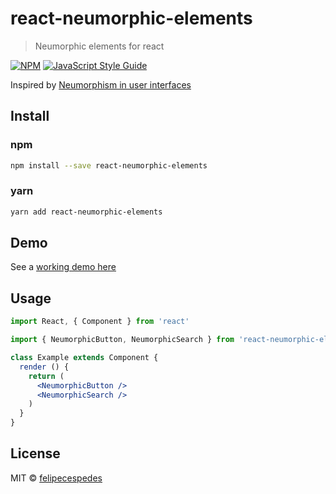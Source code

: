 # react-neumorphic-elements

> Neumorphic elements for react

[![NPM](https://img.shields.io/npm/v/react-neumorphic-elements.svg)](https://www.npmjs.com/package/react-neumorphic-elements) [![JavaScript Style Guide](https://img.shields.io/badge/code_style-standard-brightgreen.svg)](https://standardjs.com)

Inspired by [Neumorphism in user interfaces](https://uxdesign.cc/neumorphism-in-user-interfaces-b47cef3bf3a6)

## Install

### npm

```bash
npm install --save react-neumorphic-elements
```

### yarn

```bash
yarn add react-neumorphic-elements
```

## Demo

See a [working demo here](https://felipecespedes.github.io/react-neumorphic-elements/)

## Usage

```jsx
import React, { Component } from 'react'

import { NeumorphicButton, NeumorphicSearch } from 'react-neumorphic-elements'

class Example extends Component {
  render () {
    return (
      <NeumorphicButton />
      <NeumorphicSearch />
    )
  }
}
```

## License

MIT © [felipecespedes](https://github.com/felipecespedes)
